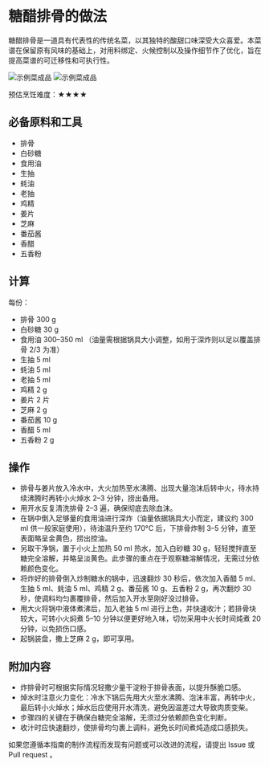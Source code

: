 # 糖醋排骨的做法

糖醋排骨是一道具有代表性的传统名菜，以其独特的酸甜口味深受大众喜爱。本菜谱在保留原有风味的基础上，对用料绑定、火候控制以及操作细节作了优化，旨在提高菜谱的可迁移性和可执行性。

![示例菜成品](CookBook/dishes/meat_dish/糖醋排骨/1.jpeg)
![示例菜成品](CookBook/dishes/meat_dish/糖醋排骨/2.jpeg)

预估烹饪难度：★★★★

## 必备原料和工具

- 排骨
- 白砂糖
- 食用油
- 生抽
- 蚝油
- 老抽
- 鸡精
- 姜片
- 芝麻
- 番茄酱
- 香醋
- 五香粉

## 计算

每份：

- 排骨 300 g
- 白砂糖 30 g
- 食用油 300–350 ml  （油量需根据锅具大小调整，如用于深炸则以足以覆盖排骨 2/3 为准）
- 生抽 5 ml
- 蚝油 5 ml
- 老抽 5 ml
- 鸡精 2 g
- 姜片 2 片
- 芝麻 2 g
- 番茄酱 10 g
- 香醋 5 ml
- 五香粉 2 g

## 操作

- 排骨与姜片放入冷水中，大火加热至水沸腾、出现大量泡沫后转中火，待水持续沸腾时再转小火焯水 2–3 分钟，捞出备用。
- 用开水反复清洗排骨 2–3 遍，确保彻底去除血沫。
- 在锅中倒入足够量的食用油进行深炸（油量依据锅具大小而定，建议约 300 ml 供一般家庭使用），待油温升至约 170°C 后，下排骨炸制 3–5 分钟，直至表面略呈金黄色，捞出控油。
- 另取干净锅，置于小火上加热 50 ml 热水，加入白砂糖 30 g，轻轻搅拌直至糖完全溶解，并略呈淡黄色。此步骤的重点在于观察糖溶解情况，无需过分依赖颜色变化。
- 将炸好的排骨倒入炒制糖水的锅中，迅速翻炒 30 秒后，依次加入香醋 5 ml、生抽 5 ml、蚝油 5 ml、鸡精 2 g、番茄酱 10 g、五香粉 2 g，再次翻炒 30 秒，使调料均匀裹覆排骨，然后加入开水至刚好没过排骨。
- 用大火将锅中液体煮沸后，加入老抽 5 ml 进行上色，并快速收汁；若排骨块较大，可转小火焖煮 5–10 分钟以便更好地入味，切勿采用中火长时间炖煮 20 分钟，以免损伤口感。
- 起锅装盘，撒上芝麻 2 g，即可享用。

## 附加内容

- 炸排骨时可根据实际情况轻撒少量干淀粉于排骨表面，以提升酥脆口感。
- 焯水时注意火力变化：冷水下锅后先用大火至水沸腾、泡沫丰富，再转中火，最后转小火焯水；焯水后应使用开水清洗，避免因温差过大导致肉质变柴。
- 步骤四的关键在于确保白糖完全溶解，无须过分依赖颜色变化判断。
- 收汁时应快速翻炒，使排骨均匀裹上调料，避免长时间煮炖造成口感损失。

如果您遵循本指南的制作流程而发现有问题或可以改进的流程，请提出 Issue 或 Pull request 。
